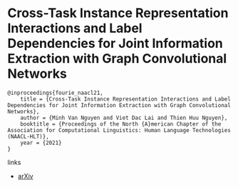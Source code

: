 # Cross-Task Instance Representation Interactions and Label Dependencies for Joint Information Extraction with Graph Convolutional Networks

```
@inproceedings{fourie_naacl21,
    title = {Cross-Task Instance Representation Interactions and Label Dependencies for Joint Information Extraction with Graph Convolutional Networks},
    author = {Minh Van Nguyen and Viet Dac Lai and Thien Huu Nguyen},
    booktitle = {Proceedings of the North {A}merican Chapter of the Association for Computational Linguistics: Human Language Technologies (NAACL-HLT)},
    year = {2021}
}
```

links
- [arXiv](https://arxiv.org/abs/2103.09330)
